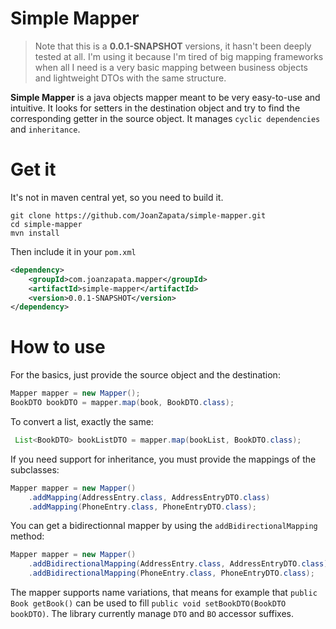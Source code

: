 # Simple Mapper 
> Note that this is a **0.0.1-SNAPSHOT** versions, it hasn't been deeply tested at all. I'm using it because I'm tired of big mapping frameworks when all I need is a very basic mapping between business objects and lightweight DTOs with the same structure.

**Simple Mapper** is a java objects mapper meant to be very easy-to-use and intuitive. It looks for setters in the destination object and try to find the corresponding getter in the source object. It manages ```cyclic dependencies``` and ```inheritance```.

# Get it

It's not in maven central yet, so you need to build it.

```shell
git clone https://github.com/JoanZapata/simple-mapper.git
cd simple-mapper
mvn install
```

Then include it in your ```pom.xml```

```xml
<dependency>
    <groupId>com.joanzapata.mapper</groupId>
    <artifactId>simple-mapper</artifactId>
    <version>0.0.1-SNAPSHOT</version>
</dependency>
```

# How to use


For the basics, just provide the source object and the destination:

```java
Mapper mapper = new Mapper();
BookDTO bookDTO = mapper.map(book, BookDTO.class);
```

To convert a list, exactly the same:

```java
 List<BookDTO> bookListDTO = mapper.map(bookList, BookDTO.class);
```

If you need support for inheritance, you must provide the mappings of the subclasses:

```java
Mapper mapper = new Mapper()
    .addMapping(AddressEntry.class, AddressEntryDTO.class)
    .addMapping(PhoneEntry.class, PhoneEntryDTO.class);
```

You can get a bidirectionnal mapper by using the ```addBidirectionalMapping``` method:

```java
Mapper mapper = new Mapper()
    .addBidirectionalMapping(AddressEntry.class, AddressEntryDTO.class)
    .addBidirectionalMapping(PhoneEntry.class, PhoneEntryDTO.class);
```

The mapper supports name variations, that means for example that ```public Book getBook()``` can be used to fill ```public void setBookDTO(BookDTO bookDTO)```. The library currently manage ```DTO``` and ```BO``` accessor suffixes. 
